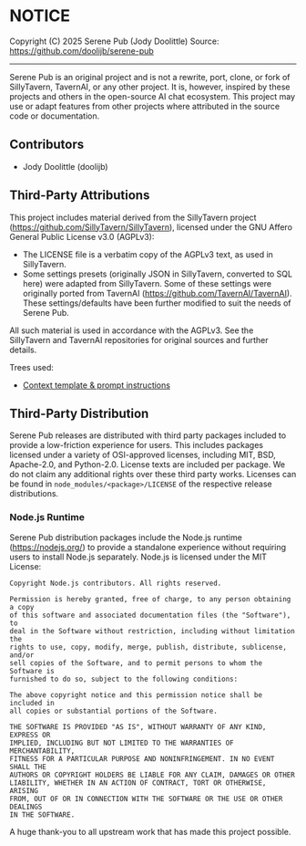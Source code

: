 # NOTICE

Copyright (C) 2025 Serene Pub (Jody Doolittle)
Source: https://github.com/doolijb/serene-pub

---

Serene Pub is an original project and is not a rewrite, port, clone, or fork of SillyTavern, TavernAI, or any other project. It is, however, inspired by these projects and others in the open-source AI chat ecosystem. This project may use or adapt features from other projects where attributed in the source code or documentation.

## Contributors

- Jody Doolittle (doolijb)

## Third-Party Attributions

This project includes material derived from the SillyTavern project (https://github.com/SillyTavern/SillyTavern), licensed under the GNU Affero General Public License v3.0 (AGPLv3):

- The LICENSE file is a verbatim copy of the AGPLv3 text, as used in SillyTavern.
- Some settings presets (originally JSON in SillyTavern, converted to SQL here) were adapted from SillyTavern. Some of these settings were originally ported from TavernAI (https://github.com/TavernAI/TavernAI). These settings/defaults have been further modified to suit the needs of Serene Pub.

All such material is used in accordance with the AGPLv3. See the SillyTavern and TavernAI repositories for original sources and further details.

Trees used:

- [Context template & prompt instructions](https://github.com/SillyTavern/SillyTavern/tree/f12c523fcd66caa6f632c5e5a04b94a8a7f05407)

## Third-Party Distribution

Serene Pub releases are distributed with third party packages included to provide a low-friction experience for users. This includes packages licensed under a variety of OSI-approved licenses, including MIT, BSD, Apache-2.0, and Python-2.0. License texts are included per package. We do not claim any additional rights over these third party works. Licenses can be found in `node_modules/<package>/LICENSE` of the respective release distributions.

### Node.js Runtime

Serene Pub distribution packages include the Node.js runtime (https://nodejs.org/) to provide a standalone experience without requiring users to install Node.js separately. Node.js is licensed under the MIT License:

```
Copyright Node.js contributors. All rights reserved.

Permission is hereby granted, free of charge, to any person obtaining a copy
of this software and associated documentation files (the "Software"), to
deal in the Software without restriction, including without limitation the
rights to use, copy, modify, merge, publish, distribute, sublicense, and/or
sell copies of the Software, and to permit persons to whom the Software is
furnished to do so, subject to the following conditions:

The above copyright notice and this permission notice shall be included in
all copies or substantial portions of the Software.

THE SOFTWARE IS PROVIDED "AS IS", WITHOUT WARRANTY OF ANY KIND, EXPRESS OR
IMPLIED, INCLUDING BUT NOT LIMITED TO THE WARRANTIES OF MERCHANTABILITY,
FITNESS FOR A PARTICULAR PURPOSE AND NONINFRINGEMENT. IN NO EVENT SHALL THE
AUTHORS OR COPYRIGHT HOLDERS BE LIABLE FOR ANY CLAIM, DAMAGES OR OTHER
LIABILITY, WHETHER IN AN ACTION OF CONTRACT, TORT OR OTHERWISE, ARISING
FROM, OUT OF OR IN CONNECTION WITH THE SOFTWARE OR THE USE OR OTHER DEALINGS
IN THE SOFTWARE.
```

A huge thank-you to all upstream work that has made this project possible.

